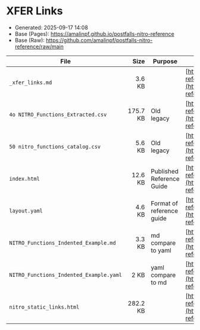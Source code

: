 # XFER Links

- Generated: 2025-09-17 14:08
- Base (Pages): https://amalinpf.github.io/postfalls-nitro-reference
- Base (Raw): https://github.com/amalinpf/postfalls-nitro-reference/raw/main

| File | Size | Purpose | Pages URL | Raw URL |
|---|---:|---|---|---|
| `_xfer_links.md` | 3.6 KB |  | [https://amalinpf.github.io/postfalls-nitro-reference/xfer/_xfer_links.md](https://amalinpf.github.io/postfalls-nitro-reference/xfer/_xfer_links.md) | [https://github.com/amalinpf/postfalls-nitro-reference/raw/main/xfer/_xfer_links.md](https://github.com/amalinpf/postfalls-nitro-reference/raw/main/xfer/_xfer_links.md) |
| `4o NITRO_Functions_Extracted.csv` | 175.7 KB | Old legacy | [https://amalinpf.github.io/postfalls-nitro-reference/xfer/4o%20NITRO_Functions_Extracted.csv](https://amalinpf.github.io/postfalls-nitro-reference/xfer/4o%20NITRO_Functions_Extracted.csv) | [https://github.com/amalinpf/postfalls-nitro-reference/raw/main/xfer/4o%20NITRO_Functions_Extracted.csv](https://github.com/amalinpf/postfalls-nitro-reference/raw/main/xfer/4o%20NITRO_Functions_Extracted.csv) |
| `50 nitro_functions_catalog.csv` | 5.6 KB | Old legacy | [https://amalinpf.github.io/postfalls-nitro-reference/xfer/50%20nitro_functions_catalog.csv](https://amalinpf.github.io/postfalls-nitro-reference/xfer/50%20nitro_functions_catalog.csv) | [https://github.com/amalinpf/postfalls-nitro-reference/raw/main/xfer/50%20nitro_functions_catalog.csv](https://github.com/amalinpf/postfalls-nitro-reference/raw/main/xfer/50%20nitro_functions_catalog.csv) |
| `index.html` | 12.6 KB | Published Reference Guide | [https://amalinpf.github.io/postfalls-nitro-reference/xfer/index.html](https://amalinpf.github.io/postfalls-nitro-reference/xfer/index.html) | [https://github.com/amalinpf/postfalls-nitro-reference/raw/main/xfer/index.html](https://github.com/amalinpf/postfalls-nitro-reference/raw/main/xfer/index.html) |
| `layout.yaml` | 4.6 KB | Format of reference guide | [https://amalinpf.github.io/postfalls-nitro-reference/xfer/layout.yaml](https://amalinpf.github.io/postfalls-nitro-reference/xfer/layout.yaml) | [https://github.com/amalinpf/postfalls-nitro-reference/raw/main/xfer/layout.yaml](https://github.com/amalinpf/postfalls-nitro-reference/raw/main/xfer/layout.yaml) |
| `NITRO_Functions_Indented_Example.md` | 3.3 KB | md compare to yaml | [https://amalinpf.github.io/postfalls-nitro-reference/xfer/NITRO_Functions_Indented_Example.md](https://amalinpf.github.io/postfalls-nitro-reference/xfer/NITRO_Functions_Indented_Example.md) | [https://github.com/amalinpf/postfalls-nitro-reference/raw/main/xfer/NITRO_Functions_Indented_Example.md](https://github.com/amalinpf/postfalls-nitro-reference/raw/main/xfer/NITRO_Functions_Indented_Example.md) |
| `NITRO_Functions_Indented_Example.yaml` | 2 KB | yaml compare to md | [https://amalinpf.github.io/postfalls-nitro-reference/xfer/NITRO_Functions_Indented_Example.yaml](https://amalinpf.github.io/postfalls-nitro-reference/xfer/NITRO_Functions_Indented_Example.yaml) | [https://github.com/amalinpf/postfalls-nitro-reference/raw/main/xfer/NITRO_Functions_Indented_Example.yaml](https://github.com/amalinpf/postfalls-nitro-reference/raw/main/xfer/NITRO_Functions_Indented_Example.yaml) |
| `nitro_static_links.html` | 282.2 KB |  | [https://amalinpf.github.io/postfalls-nitro-reference/xfer/nitro_static_links.html](https://amalinpf.github.io/postfalls-nitro-reference/xfer/nitro_static_links.html) | [https://github.com/amalinpf/postfalls-nitro-reference/raw/main/xfer/nitro_static_links.html](https://github.com/amalinpf/postfalls-nitro-reference/raw/main/xfer/nitro_static_links.html) |
